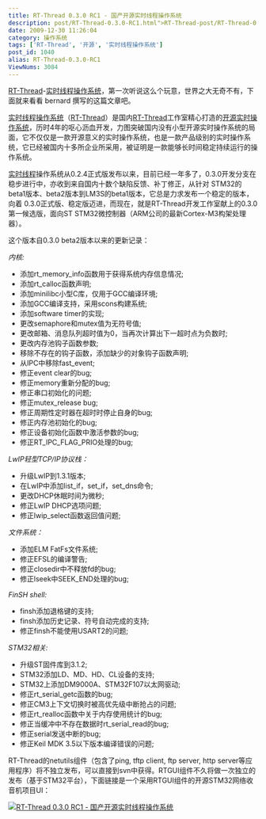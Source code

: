 ```yaml
---
title: RT-Thread 0.3.0 RC1 - 国产开源实时线程操作系统
description: post/RT-Thread-0.3.0-RC1.html">RT-Thread-post/RT-Thread-0.3.0-RC1.html">实时线程操作系统，第一次听说这么个玩意，世界之大无奇不有，下面就来看看bernard撰写的这篇文章吧。post/RT-Thread-0.3.0-RC1.html">实时线程操作系统（RT-Thread）是国内post/RT-Thread-0.3.0-RC1.html">RT-Thread工作室精心打造的post/RT-Thread-0.3.0-RC1.html">开源实时操作系统，历时4年的呕心沥血开发，力图突破国内没有小型开源实时操作系统的局面，它不仅仅是一款开源意义的实时操作系统，也是一款产品级别的实时操作系统，它已经被国内十多所企业所采用，被证明是一款能够长时间稳定持续运行的操作系统。
date: 2009-12-30 11:26:04
category: 操作系统
tags: ['RT-Thread', '开源', '实时线程操作系统']
post_id: 1040
alias: RT-Thread-0.3.0-RC1
ViewNums: 3084
---
```


[RT-Thread](/blog/rt-thread-030-rc1)-[实时线程操作系统](/blog/rt-thread-030-rc1)，第一次听说这么个玩意，世界之大无奇不有，下面就来看看 bernard 撰写的这篇文章吧。

[实时线程操作系统](/blog/rt-thread-030-rc1)（[RT-Thread](http://www.rt-thread.org/)）是国内[RT-Thread](/blog/rt-thread-030-rc1)工作室精心打造的[开源实时操作系统](/blog/rt-thread-030-rc1)，历时4年的呕心沥血开发，力图突破国内没有小型开源实时操作系统的局面，它不仅仅是一款开源意义的实时操作系统，也是一款产品级别的实时操作系统，它已经被国内十多所企业所采用，被证明是一款能够长时间稳定持续运行的操作系统。

[实时线程](/blog/rt-thread-030-rc1)操作系统从0.2.4正式版发布以来，目前已经一年多了，0.3.0开发分支在稳步进行中，亦收到来自国内十数个缺陷反馈、补丁修正，从针对 STM32的beta1版本、beta2版本到LM3S的beta1版本，它总是力求发布一个稳定的版本，向着 0.3.0正式版、稳定版迈进，而现在，就是RT-Thread开发工作室献上的0.3.0第一候选版，面向ST STM32微控制器（ARM公司的最新Cortex-M3构架处理器）。

这个版本自0.3.0 beta2版本以来的更新记录：

*内核:*

* 添加rt_memory_info函数用于获得系统内存信息情况;
* 添加rt_calloc函数声明;
* 添加minilibc小型C库，仅用于GCC编译环境;
* 添加GCC编译支持，采用scons构建系统;
* 添加software timer的实现;
* 更改semaphore和mutex值为无符号值;
* 更改邮箱、消息队列超时值为0，当再次计算出下一超时点为负数时;
* 更改内存池钩子函数参数;
* 移除不存在的钩子函数，添加缺少的对象钩子函数声明;
* 从IPC中移除fast_event;
* 修正event clear的bug;
* 修正memory重新分配的bug;
* 修正串口初始化的问题;
* 修正mutex_release bug;
* 修正周期性定时器在超时时停止自身的bug;
* 修正内存池初始化的bug;
* 修正设备初始化函数中激活参数的bug;
* 修正RT_IPC_FLAG_PRIO处理的bug;

*LwIP轻型TCP/IP协议栈：*

* 升级LwIP到1.3.1版本;
* 在LwIP中添加list_if，set_if，set_dns命令;
* 更改DHCP休眠时间为微秒;
* 修正LwIP DHCP选项问题;
* 修正lwip_select函数返回值问题;

*文件系统：*

* 添加ELM FatFs文件系统;
* 修正EFSL的编译警告;
* 修正closedir中不释放fd的bug;
* 修正lseek中SEEK_END处理的bug;

*FinSH shell:*

* finsh添加退格键的支持;
* finsh添加历史记录、符号自动完成的支持;
* 修正finsh不能使用USART2的问题;

*STM32相关:*

* 升级ST固件库到3.1.2;
* STM32添加LD、MD、HD、CL设备的支持;
* STM32上添加DM9000A、STM32F107以太网驱动;
* 修正rt_serial_getc函数的bug;
* 修正CM3上下文切换时被高优先级中断抢占的问题;
* 修正rt_realloc函数中关于内存使用统计的bug;
* 修正当缓冲中不存在数据时rt_serial_read的bug;
* 修正serial发送中断的bug;
* 修正Keil MDK 3.5以下版本编译错误的问题;

RT-Thread的netutils组件（包含了ping, tftp client, ftp server, http server等应用程序）将不独立发布，可以直接到svn中获得。RTGUI组件不久将做一次独立的发布（基于STM32平台），下面链接是一个采用RTGUI组件的开源STM32网络收音机项目UI：

[![RT-Thread 0.3.0 RC1 - 国产开源实时线程操作系统](http://www.rt-thread.org/web/images/radio.jpg)](/blog/rt-thread-030-rc1)

